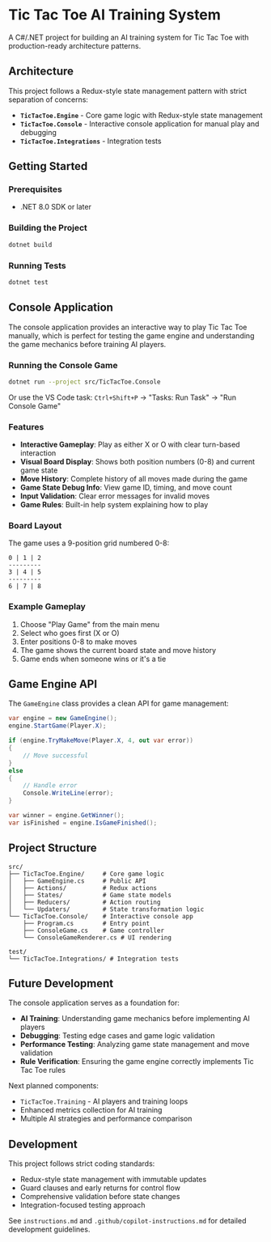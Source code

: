 # Tic Tac Toe AI Training System

A C#/.NET project for building an AI training system for Tic Tac Toe with production-ready architecture patterns.

## Architecture

This project follows a Redux-style state management pattern with strict separation of concerns:

- **`TicTacToe.Engine`** - Core game logic with Redux-style state management
- **`TicTacToe.Console`** - Interactive console application for manual play and debugging
- **`TicTacToe.Integrations`** - Integration tests

## Getting Started

### Prerequisites

- .NET 8.0 SDK or later

### Building the Project

```bash
dotnet build
```

### Running Tests

```bash
dotnet test
```

## Console Application

The console application provides an interactive way to play Tic Tac Toe manually, which is perfect for testing the game engine and understanding the game mechanics before training AI players.

### Running the Console Game

```bash
dotnet run --project src/TicTacToe.Console
```

Or use the VS Code task: `Ctrl+Shift+P` → "Tasks: Run Task" → "Run Console Game"

### Features

- **Interactive Gameplay**: Play as either X or O with clear turn-based interaction
- **Visual Board Display**: Shows both position numbers (0-8) and current game state
- **Move History**: Complete history of all moves made during the game
- **Game State Debug Info**: View game ID, timing, and move count
- **Input Validation**: Clear error messages for invalid moves
- **Game Rules**: Built-in help system explaining how to play

### Board Layout

The game uses a 9-position grid numbered 0-8:

```
0 | 1 | 2
---------
3 | 4 | 5
---------
6 | 7 | 8
```

### Example Gameplay

1. Choose "Play Game" from the main menu
2. Select who goes first (X or O)
3. Enter positions 0-8 to make moves
4. The game shows the current board state and move history
5. Game ends when someone wins or it's a tie

## Game Engine API

The `GameEngine` class provides a clean API for game management:

```csharp
var engine = new GameEngine();
engine.StartGame(Player.X);

if (engine.TryMakeMove(Player.X, 4, out var error))
{
    // Move successful
}
else
{
    // Handle error
    Console.WriteLine(error);
}

var winner = engine.GetWinner();
var isFinished = engine.IsGameFinished();
```

## Project Structure

```
src/
├── TicTacToe.Engine/     # Core game logic
│   ├── GameEngine.cs     # Public API
│   ├── Actions/          # Redux actions
│   ├── States/           # Game state models
│   ├── Reducers/         # Action routing
│   └── Updaters/         # State transformation logic
└── TicTacToe.Console/    # Interactive console app
    ├── Program.cs        # Entry point
    ├── ConsoleGame.cs    # Game controller
    └── ConsoleGameRenderer.cs # UI rendering

test/
└── TicTacToe.Integrations/ # Integration tests
```

## Future Development

The console application serves as a foundation for:

- **AI Training**: Understanding game mechanics before implementing AI players
- **Debugging**: Testing edge cases and game logic validation
- **Performance Testing**: Analyzing game state management and move validation
- **Rule Verification**: Ensuring the game engine correctly implements Tic Tac Toe rules

Next planned components:
- `TicTacToe.Training` - AI players and training loops
- Enhanced metrics collection for AI training
- Multiple AI strategies and performance comparison

## Development

This project follows strict coding standards:
- Redux-style state management with immutable updates
- Guard clauses and early returns for control flow
- Comprehensive validation before state changes
- Integration-focused testing approach

See `instructions.md` and `.github/copilot-instructions.md` for detailed development guidelines.
